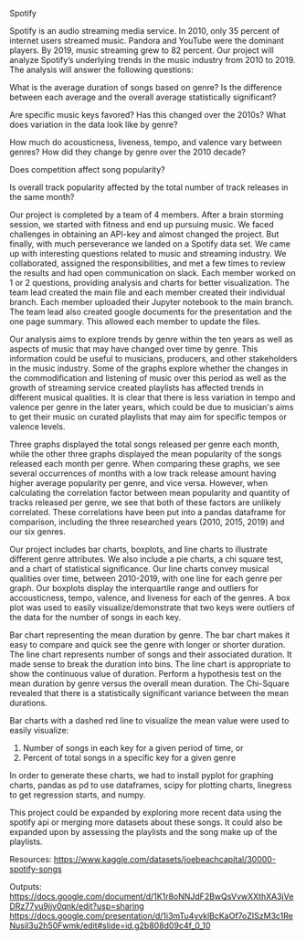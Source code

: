 Spotify

Spotify is an audio streaming media service. In 2010, only 35 percent of internet users streamed music. Pandora and YouTube were the dominant players. By 2019, music streaming grew to 82 percent.
Our project will analyze Spotify’s underlying trends in the music industry from 2010 to 2019. The analysis will answer the following questions:
 
What is the average duration of songs based on genre? Is the difference between each average and the overall average statistically significant?

Are specific music keys favored? Has this changed over the 2010s? What does variation in the data look like by genre?

How much do acousticness, liveness, tempo, and valence vary between genres? How did they change by genre over the 2010 decade?

Does competition affect song popularity?

Is overall track popularity affected by the total number of track releases in the same month?

Our project is completed by a team of 4 members. After a brain storming session, we started with fitness and end up pursuing music. We faced challenges in obtaining an API-key and almost changed the project. But finally, with much perseverance we landed on a Spotify data set. We came up with interesting questions related to music and streaming industry. We collaborated, assigned the responsibilities, and met a few times to review the results and had open communication on slack.
Each member worked on 1 or 2 questions, providing analysis and  charts for better visualization. 
The team lead created the main file and each member created their individual branch. Each member uploaded their Jupyter notebook to the main branch. 
The team lead also created google documents for the presentation and the one page summary. This allowed each member to update the files. 

Our analysis aims to explore trends by genre within the ten years as well as aspects of music that may have changed over time by genre. This information could be useful to musicians, producers, and other stakeholders in the music industry. Some of the graphs explore whether the changes in the commodification and listening of music over this period as well as the growth of streaming service created playlists has affected trends in different musical qualities. It is clear that there is less variation in tempo and valence per genre in the later years, which could be due to musician's aims to get their music on curated playlists that may aim for specific tempos or valence levels.

Three graphs displayed the total songs released per genre each month, while the other three graphs displayed the mean popularity of the songs released each month per genre. When comparing these graphs, we see several occurrences of months with a low track release amount having higher average popularity per genre, and vice versa. However, when calculating the correlation factor between mean popularity and quantity of tracks released per genre, we see that both of these factors are unlikely correlated. These correlations have been put into a pandas dataframe for comparison, including the three researched years (2010, 2015, 2019) and our six genres.
   
Our project includes bar charts, boxplots, and line charts to illustrate different genre attributes. We also include a pie charts, a chi square test, and a chart of statistical significance.
Our line charts convey musical qualities over time, between 2010-2019, with one line for each genre per graph.
Our boxplots display the interquartile range and outliers for accousticness, tempo, valence, and liveness for each of the genres. A box plot was used to easily visualize/demonstrate that two keys were outliers of the data for the number of songs in each key.

Bar chart representing the mean duration by genre. The bar chart makes it easy to compare and quick see the genre with  longer or shorter duration.
The line chart represents number of songs and their associated duration. It made sense to break the duration into bins. The line chart is appropriate to show the continuous value of duration.
Perform a hypothesis test  on the mean duration by genre versus the overall mean duration. The Chi-Square revealed that there is a statistically significant variance between the mean durations.

Bar charts with a dashed red line to visualize the mean value were used to easily visualize:
1. Number of songs in each key for a given period of time, or
2. Percent of total songs in a specific key for a given genre

In order to generate these charts, we had to install pyplot for graphing charts, pandas as pd to use dataframes, scipy for plotting charts, linegress to get regression starts, and numpy. 

This project could be expanded by exploring more recent data using the spotify api or merging more datasets about these songs. It could also be expanded upon by assessing the playlists and the song make up of the playlists.

Resources:
https://www.kaggle.com/datasets/joebeachcapital/30000-spotify-songs

Outputs:
https://docs.google.com/document/d/1K1r8oNNJdF2BwQsVvwXXthXA3jVeDRz77yu9jjv0qnk/edit?usp=sharing
https://docs.google.com/presentation/d/1i3mTu4yvklBcKaOf7oZISzM3c1ReNusiI3u2h50Fwmk/edit#slide=id.g2b808d09c4f_0_10

